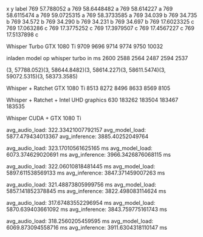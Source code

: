 x     y               label
769   57.788052       a
769   58.6448482      a
769   58.614227       a
769   58.6115474      a
769   59.0725315      a
769   58.3733585      a
769   34.039          b
769   34.735          b
769   34.572          b
769   34.290          b
769   34.231          b
769   34.697          b
769   17.6023325      c
769   17.063286       c
769   17.3775252      c
769   17.3979507      c
769   17.4567227      c
769   17.5137898      c

Whisper Turbo GTX 1080 Ti
9709
9696
9714
9774
9750
10032

inladen model op whisper turbo in ms
2600
2588
2564
2487
2594
2537

(3, 57788.052)(3, 58644.8482)(3, 58614.227)(3, 58611.5474)(3, 59072.5315)(3, 58373.3585)

Whisper + Ratchet GTX 1080 Ti
8513
8272
8496
8633
8569
8105

Whisper + Ratchet + Intel UHD graphics 630
183262
183504
183467
183535

Whisper CUDA + GTX 1080 Ti

avg_audio_load: 322.33421007792157
avg_model_load: 5877.479434013367
avg_inference: 3885.40252049764

avg_audio_load: 323.17010561625165 ms
avg_model_load: 6073.374629020691 ms 
avg_inference: 3966.3426876068115 ms

avg_audio_load: 322.06010818481445 ms
avg_model_load: 5897.611538569133 ms
avg_inference: 3847.371459007263 ms

avg_audio_load: 321.48873805999756 ms
avg_model_load: 5857.141852378845 ms
avg_inference: 3822.498083114624 ms

avg_audio_load: 317.67483552296954 ms
avg_model_load: 5870.639403661092 ms
avg_inference: 3843.759775161743 ms

avg_audio_load: 318.2560205459595 ms
avg_model_load: 6069.873094558716 ms
avg_inference: 3911.6304318110147 ms



